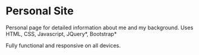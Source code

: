 # Personal Site

Personal page for detailed information about me and my background.
Uses HTML, CSS, Javascript, JQuery*, Bootstrap*

Fully functional and responsive on all devices.
